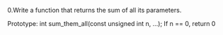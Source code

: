 0.Write a function that returns the sum of all its parameters.

Prototype: int sum_them_all(const unsigned int n, ...);
If n == 0, return 0